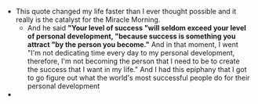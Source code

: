 * This quote changed my life faster than I ever thought possible and it really is the catalyst for the Miracle Morning. 
    * And he said **"Your level of success "will seldom exceed your level of personal development, "because success is something you attract "by the person you become."** And in that moment, I went "I'm not dedicating time every day to my personal development, therefore, I'm not becoming the person that I need to be to create the success that I want in my life." And I had this epiphany that I got to go figure out what the world's most successful people do for their personal development
* 
